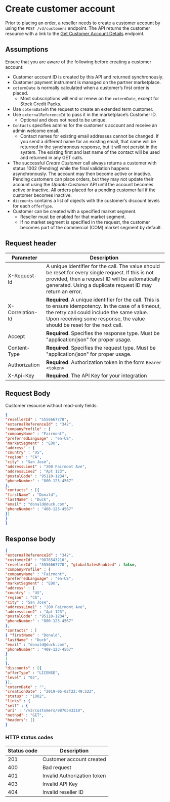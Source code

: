 # Create customer account

Prior to placing an order, a reseller needs to create a customer account by using the `POST /v3/customers` endpoint. The API returns the customer resource with a link to the [Get Customer Account Details](./get_customer_account.md) endpoint.

## Assumptions

Ensure that you are aware of the following before creating a customer account:

* Customer account ID is created by this API and returned synchronously.
* Customer payment instrument is managed on the partner marketplace.
* `cotermDate` is normally calculated when a customer’s first order is placed.
  * Most subscriptions will end or renew on the `cotermDate`, except for Stock Credit Packs.
* Use `cotermDate`in the request to create an extended term customer.
* Use `externalReferenceId` to pass it in the marketplace’s Customer ID.
  * Optional and does not need to be unique.
* `Contacts` specifies admins for the customer's account and receive an admin welcome email.
  * Contact names for existing email addresses cannot be changed. If you send a different name for an existing email, that name will be returned in the synchronous response, but it will not persist in the system. The existing first and last name of the contact will be used and returned in any GET calls.
* The successful _Create Customer_ call always returns a customer with status 1002 (Pending) while the final validation happens asynchronously. The account may then become active or inactive. Pending customers can place orders, but they may not update their account using the _Update Customer_ API until the account becomes active or inactive. All orders placed for a pending customer fail if the customer becomes inactive.
* `discounts` contains a list of objects with the customer’s discount levels for each `offerType`.
* Customer can be created with a specified market segment.
  * Reseller must be enabled for that market segment.
  * If no market segment is specified in the request, the customer becomes part of the commercial (COM) market segment by default.

## Request header

| Parameter        | Description                                                                                                                                                                                                                      |
|------------------|----------------------------------------------------------------------------------------------------------------------------------------------------------------------------------------------------------------------------------|
| X-Request-Id     | A unique identifier for the call. The value should be reset for every single request. If this is not provided, then a request ID will be automatically generated. Using a duplicate request ID may return an error.              |
| X-Correlation-Id | **Required**. A unique identifier for the call. This is to ensure idempotency. In the case of a timeout, the retry call could include the same value. Upon receiving some response, the value should be reset for the next call. |
| Accept           | **Required**. Specifies the response type. Must be "application/json" for proper usage.                                                                                                                                          |
| Content-Type     | **Required**. Specifies the request type. Must be "application/json" for proper usage.                                                                                                                                           |
| Authorization    | **Required**. Authorization token in the form `Bearer <token>`                                                                                                                                                                   |
| X-Api-Key        | **Required**. The API Key for your integration                                                                                                                                                                                   |

## Request Body

Customer resource without read-only fields:

```json
{
"resellerId" : "5556667778",
"externalReferenceId" : "342",
"companyProfile" : {
"companyName" : "Fairmont",
"preferredLanguage" : "en-US",
"marketSegment" : "EDU",
"address" : {
"country" : "US",
"region" : "CA",
"city" : "San Jose",
"addressLine1" : "200 Fairmont Ave",
"addressLine2" : "Apt 123",
"postalCode" : "95110-1234",
"phoneNumber" : "800-123-4567"
},
"contacts" : [{
"firstName" : "Donald",
"lastName" : "Duck",
"email" : "donald@duck.com",
"phoneNumber" : "408-123-4567"
}]
}
}
```

## Response body

```json
{
"externalReferenceId" : "342",
"customerId" : "9876543210",
"resellerId" : "5556667778", "globalSalesEnabled" : false,
"companyProfile" : {
"companyName" : "Fairmont",
"preferredLanguage" : "en-US",
"marketSegment" : "EDU",
"address" : {
"country" : "US",
"region" : "CA",
"city" : "San Jose",
"addressLine1" : "200 Fairmont Ave",
"addressLine2" : "Apt 123",
"postalCode" : "95110-1234",
"phoneNumber" : "800-123-4567"
},
"contacts" : [
{ "firstName" : "Donald",
"lastName" : "Duck",
"email" : "donald@duck.com",
"phoneNumber" : "408-123-4567"
}
]
},
"discounts" : [{
"offerType" : "LICENSE",
"level" : "02",
}],
"cotermDate" : "",
"creationDate" : "2019-05-02T22:49:52Z",
"status" : "1002",
"links" : {
"self" : {
"uri" : "/v3/customers/9876543210",
"method" : "GET",
"headers": []
}
```

### HTTP status codes

| Status code | Description                 |
|-------------|-----------------------------|
| 201         | Customer account created    |
| 400         | Bad request                 |
| 401         | Invalid Authorization token |
| 403         | Invalid API Key             |
| 404         | Invalid reseller ID         |
